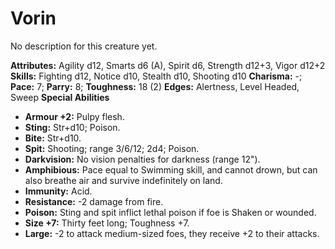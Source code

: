 # Vorin

No description for this creature yet.

**Attributes:** Agility d12, Smarts d6 (A), Spirit d6, Strength d12+3,
Vigor d12+2
**Skills:** Fighting d12, Notice d10, Stealth d10, Shooting d10
**Charisma:** -; **Pace:** 7; **Parry:** 8; **Toughness:** 18 (2)
**Edges:** Alertness, Level Headed, Sweep
**Special Abilities**

- **Armour +2:** Pulpy flesh.
- **Sting:** Str+d10; Poison.
- **Bite:** Str+d10.
- **Spit:** Shooting; range 3/6/12; 2d4; Poison.
- **Darkvision:** No vision penalties for darkness (range 12").
- **Amphibious:** Pace equal to Swimming skill, and cannot drown, but
can also breathe air and survive indefinitely on land.
- **Immunity:** Acid.
- **Resistance:** -2 damage from fire.
- **Poison:** Sting and spit inflict lethal poison if foe is Shaken or
wounded.
- **Size +7:** Thirty feet long; Toughness +7.
- **Large:** -2 to attack medium-sized foes, they receive +2 to their
attacks.
